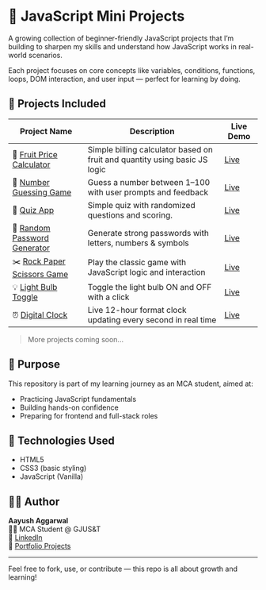 # 🧠 JavaScript Mini Projects

A growing collection of beginner-friendly JavaScript projects that I’m building to sharpen my skills and understand how JavaScript works in real-world scenarios.

Each project focuses on core concepts like variables, conditions, functions, loops, DOM interaction, and user input — perfect for learning by doing.

## 📂 Projects Included

| Project Name                   | Description                                                | Live Demo                                                                                  |
|-------------------------------|------------------------------------------------------------|--------------------------------------------------------------------------------------------|
| 🍎 [Fruit Price Calculator](./docs/fruit-price-calculator/index.html)      | Simple billing calculator based on fruit and quantity using basic JS logic                 | [Live](https://aayushaggarwal06.github.io/JavaScript_Mini_Projects/fruit-price-calculator/) |
| 🎲 [Number Guessing Game](./docs/number-guess-game/index.html)             | Guess a number between 1–100 with user prompts and feedback                              | [Live](https://aayushaggarwal06.github.io/JavaScript_Mini_Projects/number-guess-game/)      |
| 🎯 [Quiz App](./docs/quiz-app/index.html)                                 | Simple quiz with randomized questions and scoring.                                      | [Live](https://aayushaggarwal06.github.io/JavaScript_Mini_Projects/quiz-app/)               |
| 🔐 [Random Password Generator](./docs/random-password-generator/index.html) | Generate strong passwords with letters, numbers & symbols                               | [Live](https://aayushaggarwal06.github.io/JavaScript_Mini_Projects/random-password-generator/) |
| ✂️ [Rock Paper Scissors Game](./docs/rock-paper-scissors/index.html)      | Play the classic game with JavaScript logic and interaction                             | [Live](https://aayushaggarwal06.github.io/JavaScript_Mini_Projects/rock-paper-scissors/)    |
| 💡 [Light Bulb Toggle](./docs/light-bulb-toggle/index.html)                | Toggle the light bulb ON and OFF with a click                                           | [Live](https://aayushaggarwal06.github.io/JavaScript_Mini_Projects/light-bulb-toggle/)      |
| ⏰ [Digital Clock](./docs/digital-clock/index.html)                        | Live 12-hour format clock updating every second in real time                            | [Live](https://aayushaggarwal06.github.io/JavaScript_Mini_Projects/digital-clock/)           |

> More projects coming soon...

## 🎯 Purpose

This repository is part of my learning journey as an MCA student, aimed at:
- Practicing JavaScript fundamentals
- Building hands-on confidence
- Preparing for frontend and full-stack roles

## 🚀 Technologies Used

- HTML5  
- CSS3 (basic styling)  
- JavaScript (Vanilla)

## 🧑‍💻 Author

**Aayush Aggarwal**  
👨‍🎓 MCA Student @ GJUS&T  
💼 [LinkedIn](https://www.linkedin.com/in/aayushaggarwal06)  
📁 [Portfolio Projects](https://github.com/AayushAggarwal06)

---

Feel free to fork, use, or contribute — this repo is all about growth and learning!
